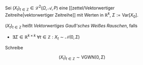Sei $(X_t)_{t \in \mathbb{Z}} \in \mathcal{L}^2(\Omega, \mathcal{A}, P)$ eine [[zettel/Vektorwertiger Zeitreihe|vektorwertiger Zeitreihe]] mit Werten in $\mathbb{R}^k$, $\Sigma := \text{Var}[X_0]$.

$(X_t)_{t \in \mathbb{Z}}$ heißt *Vektorwertiges Gauß'sches Weißes Rauschen*, falls
- $\exists \Sigma \in \mathbb{R}^{k \times k} \ \forall t \in \mathbb{Z} : X_t \sim \mathcal{N}(0, \Sigma)$

Schreibe

$$
	(X_t)_{t \in \mathbb{Z}} \sim \text{VGWN}(0, \Sigma)
$$